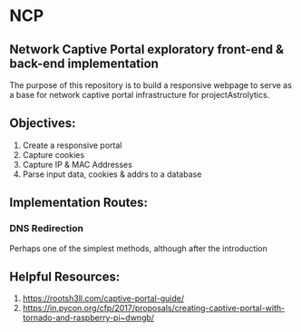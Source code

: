 # NCP
## Network Captive Portal exploratory front-end &amp; back-end implementation


The purpose of this repository is to build a responsive webpage to serve as a base for network captive portal infrastructure for projectAstrolytics. 

## Objectives: 
1. Create a responsive portal
2. Capture cookies
3. Capture IP & MAC Addresses
4. Parse input data, cookies & addrs to a database

## Implementation Routes:
### DNS Redirection
Perhaps one of the simplest methods, although after the introduction

## Helpful Resources:
1. https://rootsh3ll.com/captive-portal-guide/ 
2. https://in.pycon.org/cfp/2017/proposals/creating-captive-portal-with-tornado-and-raspberry-pi~dwngb/
